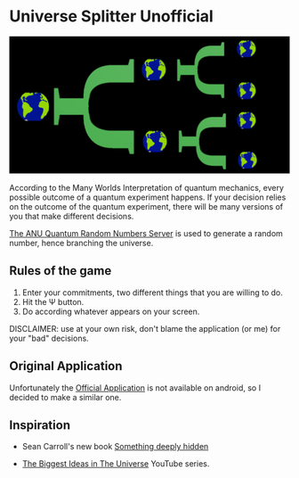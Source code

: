 # Universe Splitter Unofficial


![alt text](feature_graphic.png?raw=true "Universe Splitter")


According to the Many Worlds Interpretation of quantum mechanics, every possible outcome of a quantum experiment happens.
If your decision relies on the outcome of the quantum experiment, there will be many versions of you that make different decisions.

<a href="http://qrng.anu.edu.au/index.php">The ANU Quantum Random Numbers Server</a> is used to generate a random number, hence branching the universe.


## Rules of the game

  1. Enter your commitments, two different things that you are willing to do.
  2. Hit the Ψ button.
  3. Do according whatever appears on your screen.


DISCLAIMER: use at your own risk, don't blame the application (or me) for your "bad" decisions.


## Original Application

Unfortunately the <a href="https://apps.apple.com/us/app/universe-splitter/id329233299">Official Application</a> is not available on android, so I decided to make a similar one.


## Inspiration

 - Sean Carroll's new book <a href="https://www.amazon.com/Something-Deeply-Hidden-Emergence-Spacetime/dp/1524743011">Something deeply hidden</a>

 - <a href="https://www.youtube.com/watch?v=HI09kat_GeI&list=PLrxfgDEc2NxZJcWcrxH3jyjUUrJlnoyzX">The Biggest Ideas in The Universe</a> YouTube series.
